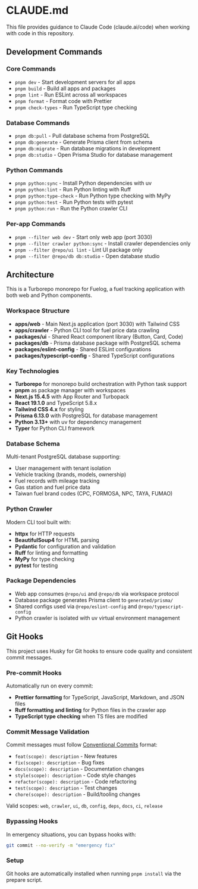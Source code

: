 # CLAUDE.md

This file provides guidance to Claude Code (claude.ai/code) when working with code in this repository.

## Development Commands

### Core Commands

- `pnpm dev` - Start development servers for all apps
- `pnpm build` - Build all apps and packages
- `pnpm lint` - Run ESLint across all workspaces
- `pnpm format` - Format code with Prettier
- `pnpm check-types` - Run TypeScript type checking

### Database Commands

- `pnpm db:pull` - Pull database schema from PostgreSQL
- `pnpm db:generate` - Generate Prisma client from schema
- `pnpm db:migrate` - Run database migrations in development
- `pnpm db:studio` - Open Prisma Studio for database management

### Python Commands

- `pnpm python:sync` - Install Python dependencies with uv
- `pnpm python:lint` - Run Python linting with Ruff
- `pnpm python:type-check` - Run Python type checking with MyPy
- `pnpm python:test` - Run Python tests with pytest
- `pnpm python:run` - Run the Python crawler CLI

### Per-app Commands

- `pnpm --filter web dev` - Start only web app (port 3030)
- `pnpm --filter crawler python:sync` - Install crawler dependencies only
- `pnpm --filter @repo/ui lint` - Lint UI package only
- `pnpm --filter @repo/db db:studio` - Open database studio

## Architecture

This is a Turborepo monorepo for Fuelog, a fuel tracking application with both web and Python components.

### Workspace Structure

- **apps/web** - Main Next.js application (port 3030) with Tailwind CSS
- **apps/crawler** - Python CLI tool for fuel price data crawling
- **packages/ui** - Shared React component library (Button, Card, Code)
- **packages/db** - Prisma database package with PostgreSQL schema
- **packages/eslint-config** - Shared ESLint configurations
- **packages/typescript-config** - Shared TypeScript configurations

### Key Technologies

- **Turborepo** for monorepo build orchestration with Python task support
- **pnpm** as package manager with workspaces
- **Next.js 15.4.5** with App Router and Turbopack
- **React 19.1.0** and TypeScript 5.8.x
- **Tailwind CSS 4.x** for styling
- **Prisma 6.13.0** with PostgreSQL for database management
- **Python 3.13+** with uv for dependency management
- **Typer** for Python CLI framework

### Database Schema

Multi-tenant PostgreSQL database supporting:

- User management with tenant isolation
- Vehicle tracking (brands, models, ownership)
- Fuel records with mileage tracking
- Gas station and fuel price data
- Taiwan fuel brand codes (CPC, FORMOSA, NPC, TAYA, FUMAO)

### Python Crawler

Modern CLI tool built with:

- **httpx** for HTTP requests
- **BeautifulSoup4** for HTML parsing
- **Pydantic** for configuration and validation
- **Ruff** for linting and formatting
- **MyPy** for type checking
- **pytest** for testing

### Package Dependencies

- Web app consumes `@repo/ui` and `@repo/db` via workspace protocol
- Database package generates Prisma client to `generated/prisma/`
- Shared configs used via `@repo/eslint-config` and `@repo/typescript-config`
- Python crawler is isolated with uv virtual environment management

## Git Hooks

This project uses Husky for Git hooks to ensure code quality and consistent commit messages.

### Pre-commit Hooks

Automatically run on every commit:

- **Prettier formatting** for TypeScript, JavaScript, Markdown, and JSON files
- **Ruff formatting and linting** for Python files in the crawler app
- **TypeScript type checking** when TS files are modified

### Commit Message Validation

Commit messages must follow [Conventional Commits](https://www.conventionalcommits.org/) format:

- `feat(scope): description` - New features
- `fix(scope): description` - Bug fixes
- `docs(scope): description` - Documentation changes
- `style(scope): description` - Code style changes
- `refactor(scope): description` - Code refactoring
- `test(scope): description` - Test changes
- `chore(scope): description` - Build/tooling changes

Valid scopes: `web`, `crawler`, `ui`, `db`, `config`, `deps`, `docs`, `ci`, `release`

### Bypassing Hooks

In emergency situations, you can bypass hooks with:

```bash
git commit --no-verify -m "emergency fix"
```

### Setup

Git hooks are automatically installed when running `pnpm install` via the prepare script.
